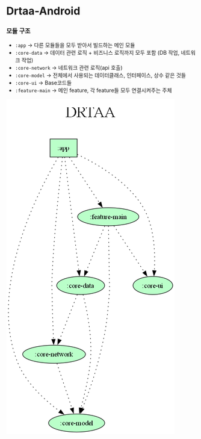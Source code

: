 # Drtaa-Android

### 모듈 구조

- `:app` -> 다른 모듈들을 모두 받아서 빌드하는 메인 모듈
- `:core-data` -> 데이터 관련 로직 + 비즈니스 로직까지 모두 포함 (DB 작업, 네트워크 작업)
- `:core-network` -> 네트워크 관련 로직(api 호출)
- `:core-model` -> 전체에서 사용되는 데이터클래스, 인터페이스, 상수 같은 것들
- `:core-ui` -> Base코드들
- `:feature-main` -> 메인 feature, 각 feature들 모두 연결시켜주는 주체

![dartta_module_graph](Drtaa-Android/project.dot.png)